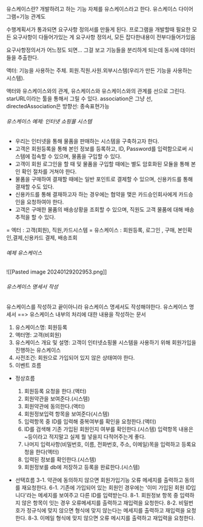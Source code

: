 유스케이스란?
개발하려고 하는 기능 자체를 유스케이스라고 한다.
유스케이스 다이어그램=기능 관계도

수행계획서가 통과되면 요구사항 정의서를 만들게 된다.
프로그램을 개발할때 필요한 모든 요구사항이 다들어가있는 게 요구사항 정의서,
모든 잡다한내용이 전부다들어가있음

요구사항정의서가 어느정도 되면...
그걸 보고 기능들을 분리하게 되는데 동시에 데이터들을 추출한다.

액터: 기능을 사용하는 주체. 회원.직원.사원.외부시스템(우리가 만든 기능을 사용하는 시스템).

액터와 유스케이스와의 관계, 유스케이스와 유스케이스와의 관계를 선으로 그린다. starURL이라는 툴을 통해서 그릴 수 있다.
association은 그냥 선, directedAssociation은 방향선: 종속표현가능

###### 유스케이스 예제: 인터넷 쇼핑몰 시스템
- 우리는 인터넷을 통해 물품을 판매하는 시스템을 구축하고자 한다.
- 고객은 회원등록을 통해 본인 정보를 등록하고, ID, Password를 입력함으로써 시스템에 접속할 수 있으며, 
  물품을 구입할 수 있다.
- 고객이 회원 로그인을 할 때 및 물품을 구입할 때에는 별도 암호화된 모듈을 통해 본인 확인 절차를 
  거쳐야 한다.
- 물품을 구매하여 결재할 때에는 일반 포인트로 결제할 수 있으며, 신용카드를 통해 결재할 수도 있다.
- 신용카드를 통해 결재하고자 하는 경우에는 협약을 맺은 카드승인회사에게 카드승인을 요청하여야 한다.
- 고객은 구매한 물품의 배송상황을 조회할 수 있으며, 직원도 고객 물품에 대해 배송추적을 할 수 있다.
 
= 엑터 : 고객(회원), 직원,카드시스템
= 유스케이스 : 회원등록, 로그인 , 구매, 본인확인,결제,신용카드 결제, 배송조회

###### 예제 유스케이스
![[Pasted image 20240129202953.png]]



###### 유스케이스 명세서 작성
유스케이스를 작성하고 끝이아니라
유스케이스 명세서도 작성해야한다.
유스케이스 명세서 ==> 유스케이스 내부의 처리에 대한 내용을 작성하는 문서


1. 유스케이스명: 회원등록
2. 액터명: 고객(비회원)
3. 유스케이스 개요 및 설명: 고객이 인터넷쇼핑몰 시스템을 사용하기 위해 회원가입을 진행하는 유스케이스
4. 사전조건: 회원으로 가입되어 있지 않은 상태여야 한다.
5. 이벤트 흐름 
  - 정상흐름
	1. 회원등록 요청을 한다.(액터)
	2. 회원약관을 보여준다.(시스템)
	3. 회원약관에 동의한다.(액터)
	4. 회원정보입력 항목을 보여준다(시스템)
	5. 입력항목 중 ID를 입력해 중복여부를 확인을 요청한다.(액터)
	6. ID를 검색해 기존 가입된 회원인지 여부를 확인한다.(시스템)
		입력항목 내용은 ~등이라고 적지말고 실제 뭘 넣을지 다적어주는게 좋다.
	7. 나머지 입력사항(비밀번호, 이름, 전화번호, 주소, 이메일)목을 입력하고 등록요청을 한다(액터)
	8. 입력된 정보를 확인한다.(시스템)
	9. 회원정보를 db에 저장하고 등록을 완료한다.(시스템)

  - 선택흐름
	3-1. 약관에 동의하지 않으면 회원가입기능 오류 메세지를 출력하고 동의를 재요청한다.
	6-1. 기존에 가입되어 있는 회원인 경우에는 '이미 가입된 회원 ID입니다'라는 메세지를 보여주고 다른 ID를 입력받는다.
	8-1. 회원정보 항목 중 입력하지 않은 항목이 잇는 경우 오류메세지를 출력하고 재입력을 요청한다.
	8-2. 비밀번호가 정규식에 맞지 않으면 형식에 맞지 않는다는 메세지를 출력하고 재입력을 요청한다.
	8-3. 이메일 형식에 맞지 않으면 오류 메시지를 출력하고 재입력을 요청한다.